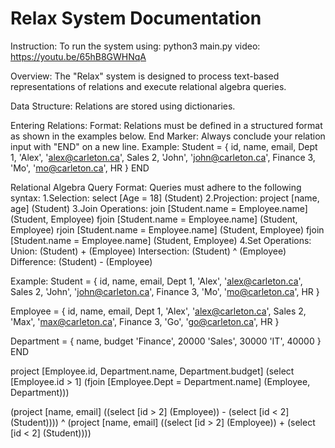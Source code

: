 # Relax System Documentation

Instruction:
    To run the system using: python3 main.py
    video: https://youtu.be/65hB8GWHNqA

Overview:
    The "Relax" system is designed to process text-based representations of relations and execute relational algebra queries.

Data Structure:
    Relations are stored using dictionaries.

Entering Relations:
    Format: Relations must be defined in a structured format as shown in the examples below.
    End Marker: Always conclude your relation input with "END" on a new line.
    Example:
        Student = {
            id, name, email, Dept
            1, 'Alex', 'alex@carleton.ca', Sales
            2, 'John', 'john@carleton.ca', Finance
            3, 'Mo', 'mo@carleton.ca', HR
        }
        END

Relational Algebra Query Format:
    Queries must adhere to the following syntax:
        1.Selection:
            select [Age = 18] (Student)
        2.Projection:
            project [name, age] (Student)
        3.Join Operations:
            join [Student.name = Employee.name] (Student, Employee)
            fjoin [Student.name = Employee.name] (Student, Employee)
            rjoin [Student.name = Employee.name] (Student, Employee)
            fjoin [Student.name = Employee.name] (Student, Employee)
        4.Set Operations:
            Union: (Student) + (Employee)
            Intersection: (Student) ^ (Employee)
            Difference: (Student) - (Employee)

Example:
Student = {
    id, name, email, Dept
    1, 'Alex', 'alex@carleton.ca', Sales
    2, 'John', 'john@carleton.ca', Finance
    3, 'Mo', 'mo@carleton.ca', HR
}

Employee = {
    id, name, email, Dept
    1, 'Alex', 'alex@carleton.ca', Sales
    2, 'Max', 'max@carleton.ca', Finance
    3, 'Go', 'go@carleton.ca', HR
}

Department = {
    name, budget
    'Finance', 20000
    'Sales', 30000
    'IT', 40000
}
END

project [Employee.id, Department.name, Department.budget] (select [Employee.id > 1] (fjoin [Employee.Dept = Department.name] (Employee, Department)))

(project [name, email] ((select [id > 2] (Employee)) - (select [id < 2] (Student)))) ^ (project [name, email] ((select [id > 2] (Employee)) + (select [id < 2] (Student))))
